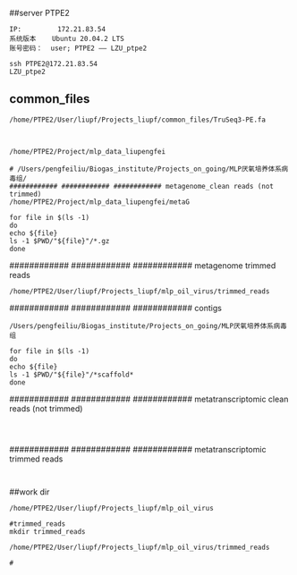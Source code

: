 ##server PTPE2
```
IP:         172.21.83.54
系统版本    Ubuntu 20.04.2 LTS
账号密码：  user; PTPE2 —— LZU_ptpe2

ssh PTPE2@172.21.83.54
LZU_ptpe2

```

## common_files
```
/home/PTPE2/User/liupf/Projects_liupf/common_files/TruSeq3-PE.fa


```


##
```
/home/PTPE2/Project/mlp_data_liupengfei

# /Users/pengfeiliu/Biogas_institute/Projects_on_going/MLP厌氧培养体系病毒组/
############ ############ ############ metagenome_clean reads (not trimmed)
/home/PTPE2/Project/mlp_data_liupengfei/metaG

for file in $(ls -1)
do
echo ${file}
ls -1 $PWD/"${file}"/*.gz
done
```
############ ############ ############ metagenome trimmed reads
```
/home/PTPE2/User/liupf/Projects_liupf/mlp_oil_virus/trimmed_reads

```

############ ############ ############ contigs
```
/Users/pengfeiliu/Biogas_institute/Projects_on_going/MLP厌氧培养体系病毒组

for file in $(ls -1)
do
echo ${file}
ls -1 $PWD/"${file}"/*scaffold*
done
```


############ ############ ############ metatranscriptomic clean reads (not trimmed)
```



```

############ ############ ############ metatranscriptomic trimmed reads
```


```

##work dir
```
/home/PTPE2/User/liupf/Projects_liupf/mlp_oil_virus

#trimmed_reads
mkdir trimmed_reads

/home/PTPE2/User/liupf/Projects_liupf/mlp_oil_virus/trimmed_reads

#


```
